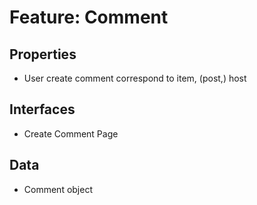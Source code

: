 # Feature: Comment

## Properties ##
- User create comment correspond to item, (post,) host

## Interfaces ##
- Create Comment Page

## Data ##
- Comment object